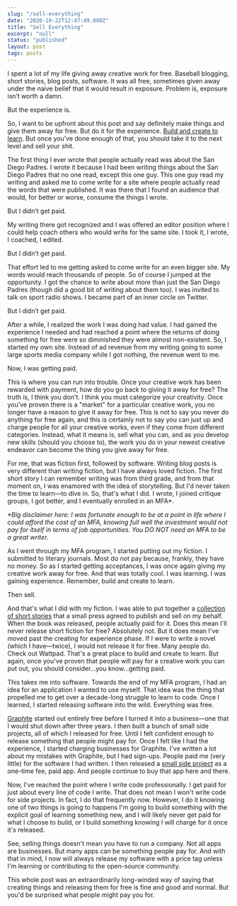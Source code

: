 ```yaml
---
slug: "/sell-everything"
date: "2020-10-22T12:47:49.000Z"
title: "Sell Everything"
excerpt: "null"
status: "published"
layout: post
tags: posts
---
```

I spent a lot of my life giving away creative work for free. Baseball blogging, short stories, blog posts, software. It was all free, sometimes given away under the naive belief that it would result in exposure. Problem is, exposure isn’t worth a damn.

But the experience is.

So, I want to be upfront about this post and say definitely make things and give them away for free. But do it for the experience. [Build and create to learn](<__GHOST_URL__/its-ok-to-build-to-learn/>). But once you’ve done enough of that, you should take it to the next level and sell your shit.

The first thing I ever wrote that people actually read was about the San Diego Padres. I wrote it because I had been writing things about the San Diego Padres that no one read, except this one guy. This one guy read my writing and asked me to come write for a site where people actually read the words that were published. It was there that I found an audience that would, for better or worse, consume the things I wrote.

But I didn’t get paid.

My writing there got recognized and I was offered an editor position where I could help coach others who would write for the same site. I took it, I wrote, I coached, I edited.

But I didn’t get paid.

That effort led to me getting asked to come write for an even bigger site. My words would reach thousands of people. So of course I jumped at the opportunity. I got the chance to write about more than just the San Diego Padres (though did a good bit of writing about them too). I was invited to talk on sport radio shows. I became part of an inner circle on Twitter.

But I didn’t get paid.

After a while, I realized the work I was doing had value. I had gained the experience I needed and had reached a point where the returns of doing something for free were so diminished they were almost non-existent. So, I started my own site. Instead of ad revenue from my writing going to some large sports media company while I got nothing, the revenue went to me.

Now, I was getting paid.

This is where you can run into trouble. Once your creative work has been rewarded with payment, how do you go back to giving it away for free? The truth is, I think you don't. I think you must categorize your creativity. Once you've proven there is a "market" for a particular creative work, you no longer have a reason to give it away for free. This is not to say you never do anything for free again, and this is certainly not to say you can just up and charge people for all your creative works, even if they come from different categories. Instead, what it means is, sell what you can, and as you develop new skills (should you choose to), the work you do in your newest creative endeavor can become the thing you give away for free.

For me, that was fiction first, followed by software. Writing blog posts is very different than writing fiction, but I have always loved fiction. The first short story I can remember writing was from third grade, and from that moment on, I was enamored with the idea of storytelling. But I'd never taken the time to learn—to dive in. So, that's what I did. I wrote, I joined critique groups, I got better, and I eventually enrolled in an MFA\*.

*\*Big disclaimer here: I was fortunate enough to be at a point in life where I could afford the cost of an MFA, knowing full well the investment would not pay for itself in terms of job opportunities. You DO NOT need an MFA to be a great writer.*

As I went through my MFA program, I started putting out my fiction. I submitted to literary journals. Most do not pay because, frankly, they have no money. So as I started getting acceptances, I was once again giving my creative work away for free. And that was totally cool. I was learning. I was gaining experience. Remember, build and create to learn.

Then sell.

And that's what I did with my fiction. I was able to put together a [collection of short stories](<https://www.rhythmnbone.com/leaving-arizona>) that a small press agreed to publish and sell on my behalf. When the book was released, people actually paid for it. Does this mean I'll never release short fiction for free? Absolutely not. But it does mean I've moved past the creating for experience phase. If I were to write a novel (which I have—twice), I would not release it for free. Many people do. Check out Wattpad. That's a great place to build and create to learn. But again, once you've proven that people will pay for a creative work you can put out, you should consider...you know...getting paid.

This takes me into software. Towards the end of my MFA program, I had an idea for an application I wanted to use myself. That idea was the thing that propelled me to get over a decade-long struggle to learn to code. Once I learned, I started releasing software into the wild. Everything was free.

[Graphite](<https://graphitedocs.com>) started out entirely free before I turned it into a business—one that I would shut down after three years. I then built a bunch of small side projects, all of which I released for free. Until I felt confident enough to release something that people might pay for. Once I felt like I had the experience, I started charging businesses for Graphite. I've written a lot about my mistakes with Graphite, but I had sign-ups. People paid me (very little) for the software I had written. I then released a [small side project](<https://getwritesprint.com>) as a one-time fee, paid app. And people continue to buy that app here and there.

Now, I've reached the point where I write code professionally. I get paid for just about every line of code I write. That does not mean I won't write code for side projects. In fact, I do that frequently now. However, I do it knowing one of two things is going to happens I'm going to build something with the explicit goal of learning something new, and I will likely never get paid for what I choose to build, or I build something knowing I will charge for it once it's released.

See, selling things doesn't mean you have to run a company. Not all apps are businesses. But many apps can be something people pay for. And with that in mind, I now will always release my software with a price tag unless I'm learning or contributing to the open-source community.

This whole post was an extraordinarily long-winded way of saying that creating things and releasing them for free is fine and good and normal. But you'd be surprised what people might pay you for.


  